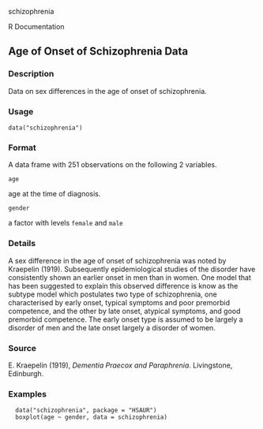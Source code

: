schizophrenia

R Documentation

##  Age of Onset of Schizophrenia Data

### Description

Data on sex differences in the age of onset of schizophrenia.

### Usage

    data("schizophrenia")

### Format

A data frame with 251 observations on the following 2 variables.

`age`

age at the time of diagnosis.

`gender`

a factor with levels `female` and `male`

### Details

A sex difference in the age of onset of schizophrenia was noted by Kraepelin
(1919). Subsequently epidemiological studies of the disorder have consistently
shown an earlier onset in men than in women. One model that has been suggested
to explain this observed difference is know as the subtype model which
postulates two type of schizophrenia, one characterised by early onset,
typical symptoms and poor premorbid competence, and the other by late onset,
atypical symptoms, and good premorbid competence. The early onset type is
assumed to be largely a disorder of men and the late onset largely a disorder
of women.

### Source

E. Kraepelin (1919), _Dementia Praecox and Paraphrenia_. Livingstone,
Edinburgh.

### Examples

    
    
      data("schizophrenia", package = "HSAUR")
      boxplot(age ~ gender, data = schizophrenia)
    

